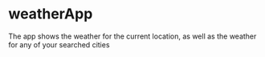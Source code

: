 # weatherApp
The app shows the weather for the current location, as well as the weather for any of your searched cities
